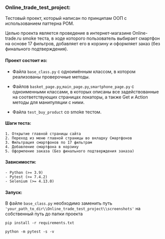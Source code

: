 ### Online_trade_test_project:
Тестовый проект, который написан по принципам ООП с использованием паттерна POM.
 
Целью проекта является проведение в интернет-магазине Online-trade.ru smoke теста, в ходе которого пользователь выбирает смартфон на основе 17 фильтров, добавляет его в корзину и оформляет заказ (без финального подтверждения).

#### Проект состоит из: 

- Файла ``base_class.py`` с одноимённым классом, в котором реализованы проверочные методы.

- Файлов ``basket_page.py``,``main_page.py``,``smartphone_page.py`` с одноименными классами, в которых описаны все задействованные на соответствующих страницах локаторы, а также Get и Action методы для манипуляции с ними.

- Файла ``test_buy_product`` со smoke тестом.
 
#### Шаги теста:
~~~~~~~~~~~~
1. Открытие главной страницы сайта 
2. Переход из меню главной страницы во вкладку Смартфонов
3. Фильтрация смартфонов по 17 фильтрам
4. Добавление смартфона в корзину
5. Оформление заказа (Без финального подтверждения заказа)
~~~~~~~~~~~~

#### Зависимости:
~~~~~~~~~~~~~
- Python (>= 3.9)
- Pytest (>= 7.4.2)
- Selenium (>= 4.13.0)
~~~~~~~~~~~~~ 

#### Запуск:
В файле ``base_class.py`` необходимо заменить путь 
```'your_path_to_dir\\Online_trade_test_project\\screenshots'``` на  собственный путь до папки проекта 
~~~~~~~~~~~~~
pip install -r requirements.txt
~~~~~~~~~~~~~
~~~~~~~~~~~~~
python -m pytest -s -v 
~~~~~~~~~~~~~ 